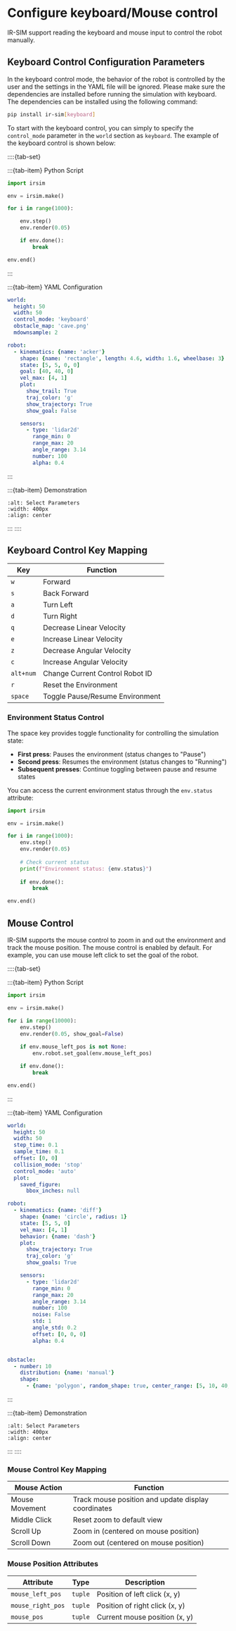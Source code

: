 Configure keyboard/Mouse control
==========================

IR-SIM support reading the keyboard and mouse input to control the robot manually.  

## Keyboard Control Configuration Parameters

In the keyboard control mode, the behavior of the robot is controlled by the user and the settings in the YAML file will be ignored. Please make sure the dependencies are installed before running the simulation with keyboard. The dependencies can be installed using the following command:

```bash
pip install ir-sim[keyboard]
```

To start with the keyboard control, you can simply to specify the `control_mode` parameter in the `world` section as `keyboard`. The example of the keyboard control is shown below:

::::{tab-set}

:::{tab-item} Python Script

```python
import irsim

env = irsim.make()

for i in range(1000):

    env.step()
    env.render(0.05)

    if env.done():
        break

env.end()
```

:::

:::{tab-item} YAML Configuration

```yaml
world:
  height: 50  
  width: 50   
  control_mode: 'keyboard'  
  obstacle_map: 'cave.png'
  mdownsample: 2

robot:
  - kinematics: {name: 'acker'} 
    shape: {name: 'rectangle', length: 4.6, width: 1.6, wheelbase: 3}
    state: [5, 5, 0, 0]
    goal: [40, 40, 0]
    vel_max: [4, 1]
    plot:
      show_trail: True
      traj_color: 'g'
      show_trajectory: True
      show_goal: False

    sensors: 
      - type: 'lidar2d'
        range_min: 0
        range_max: 20
        angle_range: 3.14
        number: 100
        alpha: 0.4
```

:::

:::{tab-item} Demonstration

```{image} gif/keyboard.gif
:alt: Select Parameters
:width: 400px
:align: center
```
:::
::::

## Keyboard Control Key Mapping

| Key      | Function                        |
|----------|---------------------------------|
| `w`      | Forward                         |
| `s`      | Back Forward                    |
| `a`      | Turn Left                       |
| `d`      | Turn Right                      |
| `q`      | Decrease Linear Velocity        |
| `e`      | Increase Linear Velocity        |
| `z`      | Decrease Angular Velocity       |
| `c`      | Increase Angular Velocity       |
| `alt+num`| Change Current Control Robot ID |
| `r`      | Reset the Environment           |
| `space`  | Toggle Pause/Resume Environment |

### Environment Status Control

The space key provides toggle functionality for controlling the simulation state:

- **First press**: Pauses the environment (status changes to "Pause")
- **Second press**: Resumes the environment (status changes to "Running")
- **Subsequent presses**: Continue toggling between pause and resume states

You can access the current environment status through the `env.status` attribute:

```python
import irsim

env = irsim.make()

for i in range(1000):
    env.step()
    env.render(0.05)
    
    # Check current status
    print(f"Environment status: {env.status}")
    
    if env.done():
        break

env.end()
```

## Mouse Control

IR-SIM supports the mouse control to zoom in and out the environment and track the mouse position. The mouse control is enabled by default. For example, you can use mouse left click to set the goal of the robot.

::::{tab-set}

:::{tab-item} Python Script

```python
import irsim

env = irsim.make()

for i in range(10000):
    env.step()
    env.render(0.05, show_goal=False)
    
    if env.mouse_left_pos is not None:
        env.robot.set_goal(env.mouse_left_pos)

    if env.done():
        break

env.end()
```

:::

:::{tab-item} YAML Configuration

```yaml
world:
  height: 50 
  width: 50  
  step_time: 0.1 
  sample_time: 0.1 
  offset: [0, 0] 
  collision_mode: 'stop' 
  control_mode: 'auto' 
  plot:
    saved_figure:
      bbox_inches: null

robot:
  - kinematics: {name: 'diff'} 
    shape: {name: 'circle', radius: 1}
    state: [5, 5, 0]
    vel_max: [4, 1]
    behavior: {name: 'dash'} 
    plot:
      show_trajectory: True
      traj_color: 'g'
      show_goals: True

    sensors: 
      - type: 'lidar2d'
        range_min: 0
        range_max: 20
        angle_range: 3.14
        number: 100
        noise: False
        std: 1   
        angle_std: 0.2
        offset: [0, 0, 0]
        alpha: 0.4


obstacle:
  - number: 10
    distribution: {name: 'manual'}
    shape:
      - {name: 'polygon', random_shape: true, center_range: [5, 10, 40, 30], avg_radius_range: [0.5, 2]} 
```

:::

:::{tab-item} Demonstration

```{image} gif/mouse.gif
:alt: Select Parameters
:width: 400px
:align: center
```
:::
::::

### Mouse Control Key Mapping

| Mouse Action | Function |
|--------------|----------|
| Mouse Movement | Track mouse position and update display coordinates |
| Middle Click | Reset zoom to default view |
| Scroll Up | Zoom in (centered on mouse position) |
| Scroll Down | Zoom out (centered on mouse position) |

### Mouse Position Attributes

| Attribute | Type | Description |
|-----------|------|-------------|
| `mouse_left_pos` | `tuple` | Position of left click (x, y) |
| `mouse_right_pos` | `tuple` | Position of right click (x, y) |
| `mouse_pos` | `tuple` | Current mouse position (x, y) |
